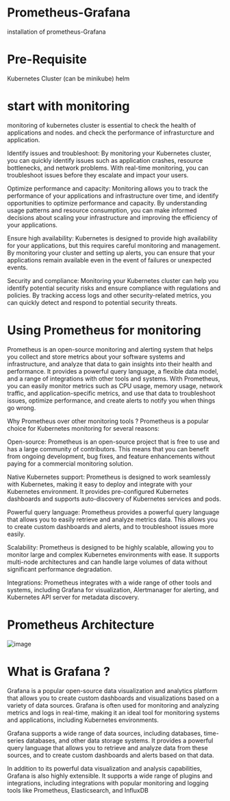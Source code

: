 # Prometheus-Grafana
installation of prometheus-Grafana

# Pre-Requisite

Kubernetes Cluster (can be minikube)
helm 

# start with monitoring 
monitoring of kubernetes cluster is essential to check the health of applications and nodes. and check the performance of 
infrasturcture and application.

Identify issues and troubleshoot: By monitoring your Kubernetes cluster, you can quickly identify issues such as application crashes, resource bottlenecks, and network problems. With real-time monitoring, you can troubleshoot issues before they escalate and impact your users.

Optimize performance and capacity: Monitoring allows you to track the performance of your applications and infrastructure over time, and identify opportunities to optimize performance and capacity. By understanding usage patterns and resource consumption, you can make informed decisions about scaling your infrastructure and improving the efficiency of your applications.

Ensure high availability: Kubernetes is designed to provide high availability for your applications, but this requires careful monitoring and management. By monitoring your cluster and setting up alerts, you can ensure that your applications remain available even in the event of failures or unexpected events.

Security and compliance: Monitoring your Kubernetes cluster can help you identify potential security risks and ensure compliance with regulations and policies. By tracking access logs and other security-related metrics, you can quickly detect and respond to potential security threats.

# Using Prometheus for monitoring
Prometheus is an open-source monitoring and alerting system that helps you collect and store metrics about your software systems and infrastructure, and analyze that data to gain insights into their health and performance. It provides a powerful query language, a flexible data model, and a range of integrations with other tools and systems. With Prometheus, you can easily monitor metrics such as CPU usage, memory usage, network traffic, and application-specific metrics, and use that data to troubleshoot issues, optimize performance, and create alerts to notify you when things go wrong.

Why Prometheus over other monitoring tools ?
Prometheus is a popular choice for Kubernetes monitoring for several reasons:

Open-source: Prometheus is an open-source project that is free to use and has a large community of contributors. This means that you can benefit from ongoing development, bug fixes, and feature enhancements without paying for a commercial monitoring solution.

Native Kubernetes support: Prometheus is designed to work seamlessly with Kubernetes, making it easy to deploy and integrate with your Kubernetes environment. It provides pre-configured Kubernetes dashboards and supports auto-discovery of Kubernetes services and pods.

Powerful query language: Prometheus provides a powerful query language that allows you to easily retrieve and analyze metrics data. This allows you to create custom dashboards and alerts, and to troubleshoot issues more easily.

Scalability: Prometheus is designed to be highly scalable, allowing you to monitor large and complex Kubernetes environments with ease. It supports multi-node architectures and can handle large volumes of data without significant performance degradation.

Integrations: Prometheus integrates with a wide range of other tools and systems, including Grafana for visualization, Alertmanager for alerting, and Kubernetes API server for metadata discovery.




# Prometheus Architecture

![image](https://github.com/rawatarvind/Prometheus-Grafana/assets/122955926/d09d4e90-9492-4bb4-9b5d-cec1a1d58fb7)





# What is Grafana ?
Grafana is a popular open-source data visualization and analytics platform that allows you to create custom dashboards and visualizations based on a variety of data sources. Grafana is often used for monitoring and analyzing metrics and logs in real-time, making it an ideal tool for monitoring systems and applications, including Kubernetes environments.

Grafana supports a wide range of data sources, including databases, time-series databases, and other data storage systems. It provides a powerful query language that allows you to retrieve and analyze data from these sources, and to create custom dashboards and alerts based on that data.

In addition to its powerful data visualization and analysis capabilities, Grafana is also highly extensible. It supports a wide range of plugins and integrations, including integrations with popular monitoring and logging tools like Prometheus, Elasticsearch, and InfluxDB




